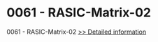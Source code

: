 # 0061 - RASIC-Matrix-02
0061 - RASIC-Matrix-02
[>> Detailed information](https://secure.shareit.com/shareit/product.html?productid=300951604&affiliateid=200057808)